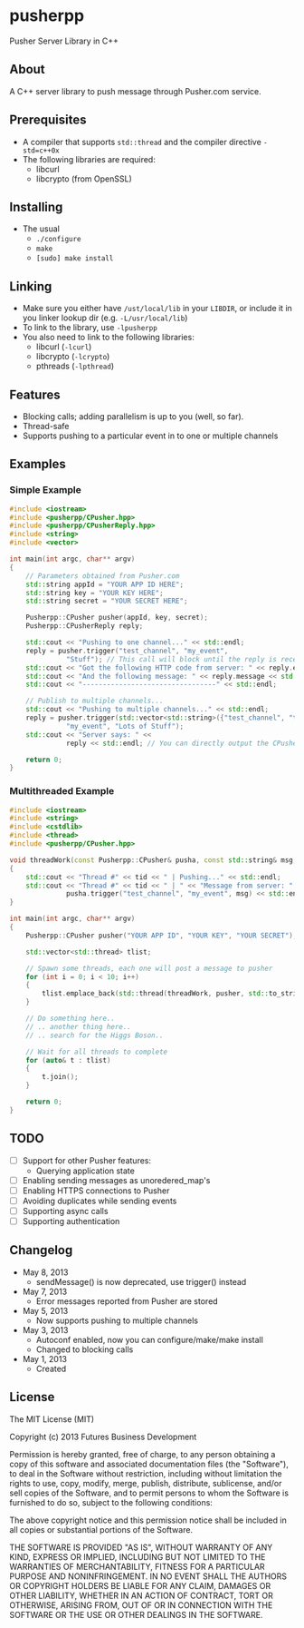 pusherpp
=========

Pusher Server Library in C++

About
-----
A C++ server library to push message through Pusher.com service.

Prerequisites
-------------
+ A compiler that supports `std::thread` and the compiler directive `-std=c++0x`
+ The following libraries are required:
	- libcurl
	- libcrypto (from OpenSSL)

Installing
----------
+ The usual
	- `./configure`
	- `make`
	- `[sudo] make install`

Linking
-------
+ Make sure you either have `/ust/local/lib` in your `LIBDIR`, or include it in you linker lookup dir (e.g. `-L/usr/local/lib`)
+ To link to the library, use `-lpusherpp`
+ You also need to link to the following libraries:
	- libcurl (`-lcurl`)
	- libcrypto (`-lcrypto`)
	- pthreads (`-lpthread`)

Features
--------
+ Blocking calls; adding parallelism is up to you (well, so far).
+ Thread-safe
+ Supports pushing to a particular event in to one or multiple channels

Examples
--------
### Simple Example
```C++
#include <iostream>
#include <pusherpp/CPusher.hpp>
#include <pusherpp/CPusherReply.hpp>
#include <string>
#include <vector>

int main(int argc, char** argv)
{
	// Parameters obtained from Pusher.com
	std::string appId = "YOUR APP ID HERE";
	std::string key = "YOUR KEY HERE";
	std::string secret = "YOUR SECRET HERE";

	Pusherpp::CPusher pusher(appId, key, secret);
	Pusherpp::CPusherReply reply;

	std::cout << "Pushing to one channel..." << std::endl;
	reply = pusher.trigger("test_channel", "my_event", 
			  "Stuff"); // This call will block until the reply is received from pusher
	std::cout << "Got the following HTTP code from server: " << reply.error << std::endl;
	std::cout << "And the following message: " << reply.message << std::endl;
	std::cout << "---------------------------------" << std::endl;

	// Publish to multiple channels...
	std::cout << "Pushing to multiple channels..." << std::endl;
	reply = pusher.trigger(std::vector<std::string>({"test_channel", "test_channel2"}), 
			  "my_event", "Lots of Stuff");
	std::cout << "Server says: " << 
			  reply << std::endl; // You can directly output the CPusherReply object

	return 0;
}
```

### Multithreaded Example
```C++
#include <iostream>
#include <string>
#include <cstdlib>
#include <thread>
#include <pusherpp/CPusher.hpp>

void threadWork(const Pusherpp::CPusher& pusha, const std::string& msg, int tid)
{
	std::cout << "Thread #" << tid << " | Pushing..." << std::endl;
	std::cout << "Thread #" << tid << " | " << "Message from server: " <<
			  pusha.trigger("test_channel", "my_event", msg) << std::endl;
}

int main(int argc, char** argv)
{
	Pusherpp::CPusher pusher("YOUR APP ID", "YOUR KEY", "YOUR SECRET");

	std::vector<std::thread> tlist;

	// Spawn some threads, each one will post a message to pusher
	for (int i = 0; i < 10; i++)
	{
		tlist.emplace_back(std::thread(threadWork, pusher, std::to_string(i), i));
	}

	// Do something here..
	// .. another thing here..
	// .. search for the Higgs Boson..

	// Wait for all threads to complete
	for (auto& t : tlist)
	{
		t.join();
	}

	return 0;
}

```

TODO
----
+ [ ] Support for other Pusher features:
	- Querying application state 
+ [ ] Enabling sending messages as unoredered_map's
+ [ ] Enabling HTTPS connections to Pusher
+ [ ] Avoiding duplicates while sending events
+ [ ] Supporting async calls
+ [ ] Supporting authentication

Changelog
---------
+ May 8, 2013
	- sendMessage() is now deprecated, use trigger() instead
+ May 7, 2013
	- Error messages reported from Pusher are stored
+ May 5, 2013
	- Now supports pushing to multiple channels
+ May 3, 2013
	- Autoconf enabled, now you  can configure/make/make install
	- Changed to blocking calls
+ May 1, 2013
	- Created
	
License
-------
The MIT License (MIT)

Copyright (c) 2013 Futures Business Development

Permission is hereby granted, free of charge, to any person obtaining a copy
of this software and associated documentation files (the "Software"), to deal
in the Software without restriction, including without limitation the rights
to use, copy, modify, merge, publish, distribute, sublicense, and/or sell
copies of the Software, and to permit persons to whom the Software is
furnished to do so, subject to the following conditions:

The above copyright notice and this permission notice shall be included in
all copies or substantial portions of the Software.

THE SOFTWARE IS PROVIDED "AS IS", WITHOUT WARRANTY OF ANY KIND, EXPRESS OR
IMPLIED, INCLUDING BUT NOT LIMITED TO THE WARRANTIES OF MERCHANTABILITY,
FITNESS FOR A PARTICULAR PURPOSE AND NONINFRINGEMENT. IN NO EVENT SHALL THE
AUTHORS OR COPYRIGHT HOLDERS BE LIABLE FOR ANY CLAIM, DAMAGES OR OTHER
LIABILITY, WHETHER IN AN ACTION OF CONTRACT, TORT OR OTHERWISE, ARISING FROM,
OUT OF OR IN CONNECTION WITH THE SOFTWARE OR THE USE OR OTHER DEALINGS IN
THE SOFTWARE.
